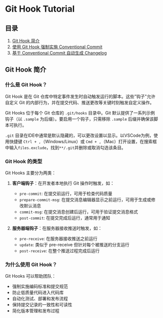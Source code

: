 # Git Hook Tutorial

## 目录
1. [Git Hook 简介](#git-hook-简介)
2. [使用 Git Hook 强制实施 Conventional Commit](#使用-git-hook-强制实施-conventional-commit)
3. [基于 Conventional Commit 自动生成 Changelog](#基于-conventional-commit-自动生成-changelog)

## Git Hook 简介

### 什么是 Git Hook？

Git Hook 是在 Git 仓库中特定事件发生时自动触发运行的脚本。这些"钩子"允许自定义 Git 的内部行为，并在提交代码、推送更改等关键时刻触发自定义操作。

Git Hooks 位于每个 Git 仓库的 `.git/hooks` 目录中。Git 默认提供了一系列示例钩子（以 `.sample` 为后缀）。要启用一个钩子，只需移除 `.sample` 后缀并确保该脚本可执行。

`.git` 目录在IDE中通常是默认隐藏的，可以更改设置以显示。以VSCode为例，使用快捷键 `Ctrl + ,`（Windows/Linux）或 `Cmd + ,`（Mac）打开设置，在搜索框中输入`files.exclude`，找到`**/.git`并删除或取消勾选该条目。

### Git Hook 的类型

Git Hooks 主要分为两类：

1. **客户端钩子**：在开发者本地执行 Git 操作时触发，如：
   - `pre-commit`: 在提交前运行，可用于检查代码质量
   - `prepare-commit-msg`: 在提交消息编辑器显示之前运行，可用于生成或修改默认消息
   - `commit-msg`: 在提交消息创建后运行，可用于验证提交消息格式
   - `post-commit`: 在提交完成后运行，通常用于通知

2. **服务器端钩子**：在服务器接收推送时触发，如：
   - `pre-receive`: 在服务器接收推送之前运行
   - `update`: 类似于 pre-receive 但针对每个被推送的分支运行
   - `post-receive`: 在整个推送过程完成后运行

### 为什么使用 Git Hook？

Git Hooks 可以帮助团队：
- 强制实施编码标准和提交规范
- 防止低质量代码进入代码库
- 自动化测试、部署和发布流程
- 保持提交记录的一致性和可读性
- 简化版本管理和发布过程